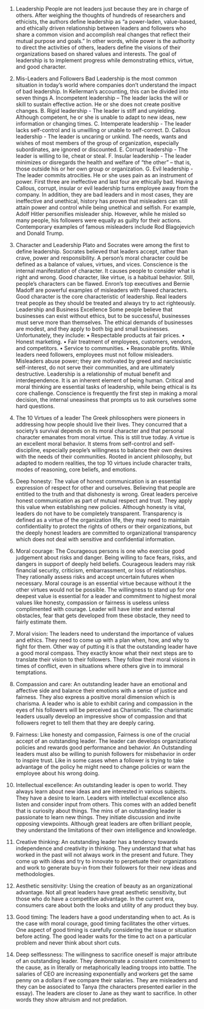 1. Leadership
People are not leaders just because they are in charge of others. After weighing the thoughts of hundreds of researchers and ethicists, the authors define leadership as “a power-laden, value-based, and ethically driven relationship between leaders and followers who share a common vision and accomplish real changes that reflect their mutual purpose and goals.” In other words, while power is the authority to direct the activities of others, leaders define the visions of their organizations based on shared values and interests. The goal of leadership is to implement progress while demonstrating ethics, virtue, and good character.
2. Mis-Leaders and Followers
Bad Leadership is the most common situation in today’s world where companies don’t understand the impact of bad leadership. In Kellerman’s accounting, this can be divided into seven things
A.      Incompetent leadership – The leader lacks the will or skill to sustain effective action. He or she does not create positive changes.
B.      Rigid leadership - The leader is stiff and unyielding. Although competent, he or she is unable to adapt to new ideas, new information or changing times.
C.      Intemperate leadership - The leader lacks self-control and is unwilling or unable to self-correct.
D.      Callous leadership - The leader is uncaring or unkind. The needs, wants and wishes of most members of the group of organization, especially subordinates, are ignored or discounted.
E.       Corrupt leadership - The leader is willing to lie, cheat or steal.
F.       Insular leadership - The leader minimizes or disregards the health and welfare of “the other” – that is, those outside his or her own group or organization.
G.     Evil leadership - The leader commits atrocities. He or she uses pain as an instrument of power.
First three are ineffective and last four are ethically bad. Having a Callous, corrupt, insular or evil leadership turns employee away from the company. In addition, they are bad leaders and in most cases, they are ineffective and unethical, history has proven that misleaders can still attain power and control while being unethical and selfish. For example, Adolf Hitler personifies misleader ship. However, while he misled so many people, his followers were equally as guilty for their actions. Contemporary examples of famous misleaders include Rod Blagojevich and Donald Trump.
3. Character and Leadership
Plato and Socrates were among the first to define leadership. Socrates believed that leaders accept, rather than crave, power and responsibility. A person’s moral character could be defined as a balance of values, virtues, and vices. Conscience is the internal manifestation of character. It causes people to consider what is right and wrong. Good character, like virtue, is a habitual behavior. Still, people’s characters can be flawed. Enron’s top executives and Bernie Madoff are powerful examples of misleaders with flawed characters. Good character is the core characteristic of leadership. Real leaders treat people as they should be treated and always try to act righteously. Leadership and Business Excellence Some people believe that businesses can exist without ethics, but to be successful, businesses must serve more than themselves. The ethical demands of businesses are modest, and they apply to both big and small businesses.
Unfortunately, they include:
• Respectable products at fair prices.
• Honest marketing.
• Fair treatment of employees, customers, vendors, and competitors.
 • Service to communities.
• Reasonable profits.
 While leaders need followers, employees must not follow misleaders. Misleaders abuse power; they are motivated by greed and narcissistic self-interest, do not serve their communities, and are ultimately destructive. Leadership is a relationship of mutual benefit and interdependence. It is an inherent element of being human. Critical and moral thinking are essential tasks of leadership, while being ethical is its core challenge. Conscience is frequently the first step in making a moral decision, the internal uneasiness that prompts us to ask ourselves some hard questions.
 
4. The 10 Virtues of a leader
The Greek philosophers were pioneers in addressing how people should live their lives. They concurred that a society’s survival depends on its moral character and that personal character emanates from moral virtue. This is still true today. A virtue is an excellent moral behavior. It stems from self-control and self-discipline, especially people’s willingness to balance their own desires with the needs of their communities. Rooted in ancient philosophy, but adapted to modern realities, the top 10 virtues include character traits, modes of reasoning, core beliefs, and emotions.
1. Deep honesty: The value of honest communication is an essential expression of respect for other and ourselves. Believing that people are entitled to the truth and that dishonesty is wrong. Great leaders perceive honest communication as part of mutual respect and trust. They apply this value when establishing new policies. Although honesty is vital, leaders do not have to be completely transparent. Transparency is defined as a virtue of the organization life, they may need to maintain confidentiality to protect the rights of others or their organizations, but the deeply honest leaders are committed to organizational transparency which does not deal with sensitive and confidential information.  
 2. Moral courage: The Courageous persons is one who exercise good judgement about risks and danger. Being willing to face fears, risks, and dangers in support of deeply held beliefs. Courageous leaders may risk financial security, criticism, embarrassment, or loss of relationships. They rationally assess risks and accept uncertain futures when necessary. Moral courage is an essential virtue because without it the other virtues would not be possible. The willingness to stand up for one deepest value is essential for a leader and commitment to highest moral values like honesty, compassion or fairness is useless unless complimented with courage. Leader will have inter and external obstacles, fear that gets developed from these obstacle, they need to fairly estimate them.   
 3. Moral vision: The leaders need to understand the importance of values and ethics. They need to come up with a plan when, how, and why to fight for them. Other way of putting it is that the outstanding leader have a good moral compass. They exactly know what their next steps are to translate their vision to their followers. They follow their moral visions in times of conflict, even in situations where others give in to immoral temptations.
4. Compassion and care: An outstanding leader have an emotional and affective side and balance their emotions with a sense of justice and fairness. They also express a positive moral dimension which is charisma. A leader who is able to exhibit caring and compassion in the eyes of his followers will be perceived as Charismatic. The charismatic leaders usually develop an impressive show of compassion and that followers regret to tell them that they are deeply caring.  
5. Fairness: Like honesty and compassion, Fairness is one of the crucial accept of an outstanding leader. The leader can develops organizational policies and rewards good performance and behavior. An Outstanding leaders must also be willing to punish followers for misbehavior in order to inspire trust. Like in some cases when a follower is trying to take advantage of the policy he might need to change policies or warn the employee about his wrong doing.
6. Intellectual excellence: An outstanding leader is open to world. They always learn about new ideas and are interested in various subjects. They have a desire to learn. Leaders with intellectual excellence also listen and consider input from others. This comes with an added benefit that is curiosity about things. The mins of an outstanding leader is passionate to learn new things. They initiate discussion and invite opposing viewpoints. Although great leaders are often brilliant people, they understand the limitations of their own intelligence and knowledge.
7. Creative thinking: An outstanding leader has a tendency towards independence and creativity in thinking. They understand that what has worked in the past will not always work in the present and future.  They come up with ideas and try to innovate to perpetuate their organizations and work to generate buy-in from their followers for their new ideas and methodologies.
 8. Aesthetic sensitivity: Using the creation of beauty as an organizational advantage. Not all great leaders have great aesthetic sensitivity, but those who do have a competitive advantage. In the current era, consumers care about both the looks and utility of any product they buy.
9. Good timing: The leaders have a good understanding when to act. As is the case with moral courage, good timing facilitates the other virtues. One aspect of good timing is carefully considering the issue or situation before acting. The good leader waits for the time to act on a particular problem and never think about short cuts.
10. Deep selflessness: The willingness to sacrifice oneself is major attribute of an outstanding leader. They demonstrate a consistent commitment to the cause, as in literally or metaphorically leading troops into battle. The salaries of CEO are increasing exponentially and workers get the same penny on a dollars if we compare their salaries. They are misleaders and they can be associated to Tanya (the characters presented earlier in the essay). The leaders are closer to Jane as they want to sacrifice. In other words they show altruism and not predation.
